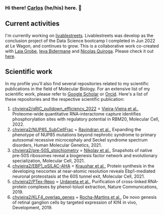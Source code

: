 ### Hi there! [Carlos](https://www.canva.com/design/DAFDka_ylKY/V-MMMoJv639cr9I8bn8mIQ/view?utm_content=DAFDka_ylKY&utm_campaign=designshare&utm_medium=link&utm_source=publishsharelink) (he/his) here. 👋 
## Current activities
I'm currently working on [livablestreets](https://github.com/chvieira2/livablestreets). Livablestreets was develop as the conclusion project of the Data Science bootcamp I completed in Jun 2022 at Le Wagon, and continues to grow. This is a collaborative work co-created with [Laia Grobe](https://github.com/Laiagdla), [Ieva Bidermane](https://github.com/ievabi) and [Nicolas Quiroga](https://github.com/nicoquiroga941). Please check it out [here](https://livablestreets.herokuapp.com/).

## Scientific work
In my profile you'll also find several repositories related to my scientific publications in the field of Molecular Biology. For an extensive list of my scientific work, please refer to [Google Scholar](https://scholar.google.com/citations?user=0A5L-RYAAAAJ&hl=en&oi=sra) or [Orcid](https://orcid.org/0000-0001-5443-4507). Here's a list of these repositories and the respective scientific publication:
1. [chvieira2/qRIC_pulldown_efficiency_2022](https://github.com/chvieira2/qRIC_pulldown_efficiency_2022) = [Vieira-Vieira et al.](https://www.cell.com/molecular-cell/fulltext/S1097-2765(22)00262-3), Proteome-wide quantitative RNA-interactome capture identifies phosphorylation sites with regulatory potential in RBM20, Molecular Cell, 2022.
2. [chvieira2/NUP85_SubCellFrac](https://github.com/chvieira2/NUP85_SubCellFrac) = [Ravindran et al.](https://academic.oup.com/hmg/article-abstract/30/22/2068/6307744), Expanding the phenotype of NUP85 mutations beyond nephrotic syndrome to primary autosomal recessive microcephaly and Seckel syndrome spectrum disorders, Human Molecular Genetics, 2021.
3. [chvieira2/pre-50S_stoichiometry](https://github.com/chvieira2/pre-50S_stoichiometry) = [Nikolay et al.](https://www.sciencedirect.com/science/article/pii/S1097276521000927), Snapshots of native pre-50S ribosomes reveal a biogenesis factor network and evolutionary specialization, Molecular Cell, 2021.
4. [chvieira2/EBP1_pSILAC-AHA](https://github.com/chvieira2/EBP1_pSILAC-AHA) = [Kraushar et al.](https://www.sciencedirect.com/science/article/pii/S1097276520308376), Protein synthesis in the developing neocortex at near-atomic resolution reveals Ebp1-mediated neuronal proteostasis at the 60S tunnel exit, Molecular Cell, 2021.
5. [chvieira2/PTex-Repo](https://github.com/chvieira2/PTex-Repo) = [Urdaneta et al.](https://www.nature.com/articles/s41467-019-08942-3), Purification of cross-linked RNA-protein complexes by phenol-toluol extraction, Nature Communications, 2019.
6. [chvieira2/KLF4_overlap_genes](https://github.com/chvieira2/KLF4_overlap_genes) = [Rocha-Martins et al.](https://journals.biologists.com/dev/article/146/16/dev176586/224191/De-novo-genesis-of-retinal-ganglion-cells-by), De novo genesis of retinal ganglion cells by targeted expression of Klf4 in vivo, Development, 2019.
